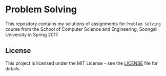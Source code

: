 # Problem Solving

This repository contains my solutions of assignments for `Problem Solving` course from the School of Computer Science and Engineering, Soongsil University in Spring 2017.

## License

This project is licensed under the MIT License - see the [LICENSE](LICENSE) file for details.
